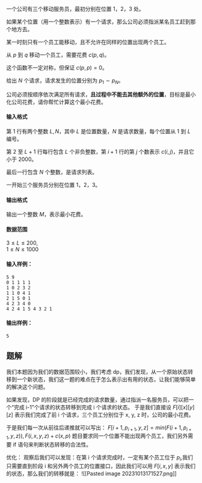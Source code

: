 一个公司有三个移动服务员，最初分别在位置 $1，2，3$ 处。

如果某个位置（用一个整数表示）有一个请求，那么公司必须指派某名员工赶到那个地方去。

某一时刻只有一个员工能移动，且不允许在同样的位置出现两个员工。

从 $p$ 到 $q$ 移动一个员工，需要花费 $c(p,q)$。

这个函数不一定对称，但保证 $c(p,p)=0$。

给出 $N$ 个请求，请求发生的位置分别为 $p_1 \sim p_N$。

公司必须按顺序依次满足所有请求，**且过程中不能去其他额外的位置**，目标是最小化公司花费，请你帮忙计算这个最小花费。

#### 输入格式

第 $1$ 行有两个整数 $L,N$，其中 $L$ 是位置数量，$N$ 是请求数量，每个位置从 $1$ 到 $L$ 编号。

第 $2$ 至 $L+1$ 行每行包含 $L$ 个非负整数，第 $i+1$ 行的第 $j$ 个数表示 $c(i,j)$，并且它小于 $2000$。

最后一行包含 $N$ 个整数，是请求列表。

一开始三个服务员分别在位置 $1，2，3$。

#### 输出格式

输出一个整数 $M$，表示最小花费。

#### 数据范围

$3 \le L \le 200$,  
$1 \le N \le 1000$

#### 输入样例：

```
5 9
0 1 1 1 1
1 0 2 3 2
1 1 0 4 1
2 1 5 0 1
4 2 3 4 0
4 2 4 1 5 4 3 2 1
```

#### 输出样例：

```
5
```


## 题解
我们本题因为我们的数据范围较小，我们考虑 dp，我们发现，从一个原始状态转移到一个新状态，我们这一题的难点在于怎么表示出有用的状态，让我们能够简单的解决这个问题。

如果发现，DP 的阶段就是已经完成的请求数量，通过指派一名服务员，可以把一个“完成 i-1”个请求的状态转移到完成 i 个请求的状态。
于是我们直接设 $F[i][x][y][z]$ 表示我们完成了前 i 个请求，三个员工分别位于 x, y, z 时，公司的最小花费。

于是我们每一次从前往后递推就可以写出：
$F[i+1,p_{i+1},y,z]=min(F(i+1,p_{i+1},y,z)),F(i,x,y,z)+c(x,p)$
题目要求同一个位置不能出现两个员工，我们另外需要 if 语句来判断状态转移的合法性。

优化：
观察后我们可以发现：在第 i 个请求完成时，一定有某个员工位于 $p_{i}$,我们只需要直到阶段 i 和另外两个员工的位置接口，因此我们可以用 $F[i,x,y]$ 表示我们的状态，那么我们的转移就是：
![[Pasted image 20231013171527.png]]